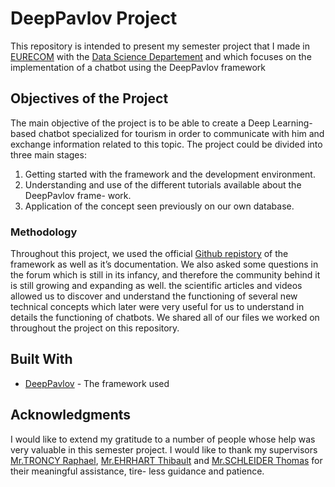 # DeepPavlov Project
This repository is intended to present my semester project that I made in [EURECOM](http://www.eurecom.fr/en) with the [Data Science Departement](http://www.eurecom.fr/ds/) and which focuses on the implementation of a chatbot using the DeepPavlov framework

## Objectives of the Project

The main objective of the project is to be able to create a Deep Learning-based chatbot
specialized for tourism in order to communicate with him and exchange information related
to this topic.
The project could be divided into three main stages:

1. Getting started with the framework and the development environment.
2. Understanding and use of the different tutorials available about the DeepPavlov frame-
work.
3. Application of the concept seen previously on our own database.

### Methodology

Throughout this project, we used the official [Github repistory](https://github.com/deepmipt/DeepPavlov) of the framework as well as it’s documentation.
We also asked some questions in the forum which is still in its infancy, and therefore the
community behind it is still growing and expanding as well.
the scientific articles and videos allowed us to discover and understand the functioning of
several new technical concepts which later were very useful for us to understand in details
the functioning of chatbots.
We shared all of our files we worked on throughout the project on this repository.

## Built With

* [DeepPavlov](https://deeppavlov.ai/) - The framework used

## Acknowledgments

I would like to extend my gratitude to a number of people whose help was very valuable
in this semester project. I would like to thank my supervisors [Mr.TRONCY Raphael](http://www.eurecom.fr/~troncy/),
[Mr.EHRHART Thibault](http://www.eurecom.fr/fr/people/ehrhart-thibault) and [Mr.SCHLEIDER Thomas](http://www.eurecom.fr/fr/people/schleider-thomas) for their meaningful assistance, tire-
less guidance and patience.

